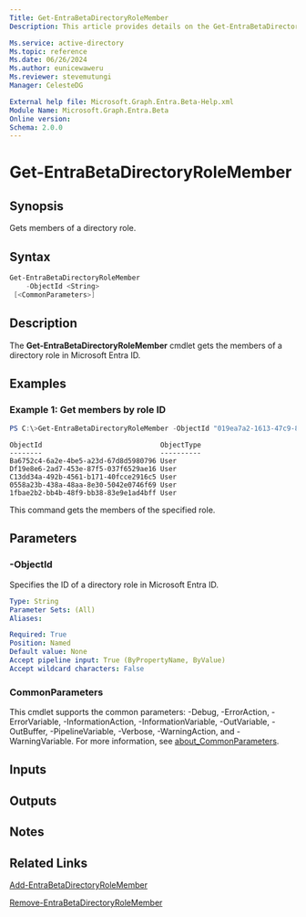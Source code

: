 ```yaml
---
Title: Get-EntraBetaDirectoryRoleMember
Description: This article provides details on the Get-EntraBetaDirectoryRoleMember command.

Ms.service: active-directory
Ms.topic: reference
Ms.date: 06/26/2024
Ms.author: eunicewaweru
Ms.reviewer: stevemutungi
Manager: CelesteDG

External help file: Microsoft.Graph.Entra.Beta-Help.xml
Module Name: Microsoft.Graph.Entra.Beta
Online version:
Schema: 2.0.0
---
```


# Get-EntraBetaDirectoryRoleMember

## Synopsis
Gets members of a directory role.

## Syntax

```powershell
Get-EntraBetaDirectoryRoleMember 
    -ObjectId <String> 
 [<CommonParameters>]
```

## Description
The **Get-EntraBetaDirectoryRoleMember** cmdlet gets the members of a directory role in Microsoft Entra ID.

## Examples

### Example 1: Get members by role ID
```powershell
PS C:\>Get-EntraBetaDirectoryRoleMember -ObjectId "019ea7a2-1613-47c9-81cb-20ba35b1ae48"
```

```output
ObjectId                             ObjectType
--------                             ----------
Ba6752c4-6a2e-4be5-a23d-67d8d5980796 User
Df19e8e6-2ad7-453e-87f5-037f6529ae16 User
C13dd34a-492b-4561-b171-40fcce2916c5 User
0558a23b-438a-48aa-8e30-5042e0746f69 User
1fbae2b2-bb4b-48f9-bb38-83e9e1ad4bff User
```

This command gets the members of the specified role.

## Parameters

### -ObjectId
Specifies the ID of a directory role in Microsoft Entra ID.

```yaml
Type: String
Parameter Sets: (All)
Aliases:

Required: True
Position: Named
Default value: None
Accept pipeline input: True (ByPropertyName, ByValue)
Accept wildcard characters: False
```

### CommonParameters
This cmdlet supports the common parameters: -Debug, -ErrorAction, -ErrorVariable, -InformationAction, -InformationVariable, -OutVariable, -OutBuffer, -PipelineVariable, -Verbose, -WarningAction, and -WarningVariable. For more information, see [about_CommonParameters](https://go.microsoft.com/fwlink/?LinkID=113216).

## Inputs

## Outputs

## Notes

## Related Links

[Add-EntraBetaDirectoryRoleMember](Add-EntraBetaDirectoryRoleMember.md)

[Remove-EntraBetaDirectoryRoleMember](Remove-EntraBetaDirectoryRoleMember.md)

